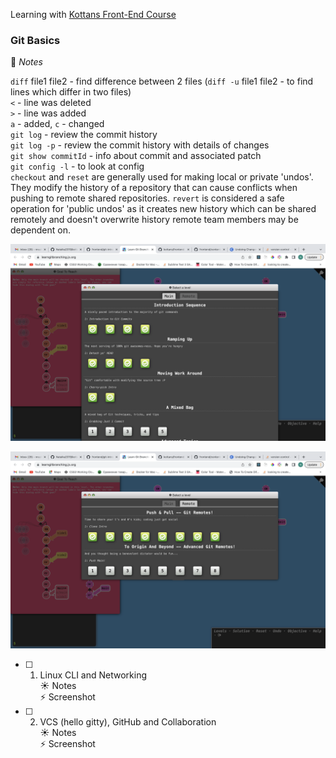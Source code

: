Learning with [Kottans Front-End Course](https://github.com/kottans/frontend)

### Git Basics

:palm_tree: _Notes_

`diff` file1 file2 - find difference between 2 files (`diff -u` file1 file2 - to find lines which differ in two files)  
`<` - line was deleted  
`>` - line was added  
`a` - added, `c` - changed  
`git log` - review the commit history  
`git log -p` - review the commit history with details of changes  
`git show commitId` - info about commit and associated patch  
`git config -l` - to look at config  
`checkout` and `reset` are generally used for making local or private 'undos'. They modify the history of a repository that can cause conflicts when pushing to remote shared repositories. `revert` is considered a safe operation for 'public undos' as it creates new history which can be shared remotely and doesn't overwrite history remote team members may be dependent on.

![git_main](git_basics/gitMain.png)

![git_main](git_basics/gitRemote.png)

- [ ] 1. Linux CLI and Networking  
     :sunny: Notes  
     :zap: Screenshot

- [ ] 2. VCS (hello gitty), GitHub and Collaboration  
     :sunny: Notes  
     :zap: Screenshot
